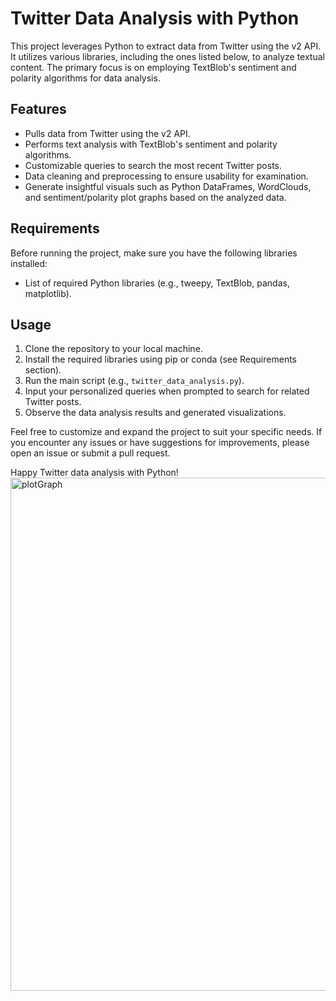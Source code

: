 # Twitter Data Analysis with Python

This project leverages Python to extract data from Twitter using the v2 API. It utilizes various libraries, including the ones listed below, to analyze textual content. The primary focus is on employing TextBlob's sentiment and polarity algorithms for data analysis.

## Features

- Pulls data from Twitter using the v2 API.
- Performs text analysis with TextBlob's sentiment and polarity algorithms.
- Customizable queries to search the most recent Twitter posts.
- Data cleaning and preprocessing to ensure usability for examination.
- Generate insightful visuals such as Python DataFrames, WordClouds, and sentiment/polarity plot graphs based on the analyzed data.

## Requirements

Before running the project, make sure you have the following libraries installed:

- List of required Python libraries (e.g., tweepy, TextBlob, pandas, matplotlib).

## Usage

1. Clone the repository to your local machine.
2. Install the required libraries using pip or conda (see Requirements section).
3. Run the main script (e.g., `twitter_data_analysis.py`).
4. Input your personalized queries when prompted to search for related Twitter posts.
5. Observe the data analysis results and generated visualizations.

Feel free to customize and expand the project to suit your specific needs. If you encounter any issues or have suggestions for improvements, please open an issue or submit a pull request.

Happy Twitter data analysis with Python!
<img width="821" alt="plotGraph" src="https://user-images.githubusercontent.com/98536588/183319434-62fcf69a-feac-49d1-85e4-2ddc6992b17f.png">

